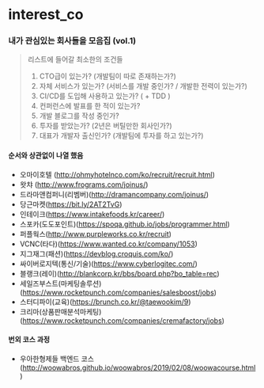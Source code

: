 
# interest_co
### 내가 관심있는 회사들을 모음집 (vol.1)

> 리스트에 들어갈 최소한의 조건들
> 1. CTO급이 있는가? (개발팀이 따로 존재하는가?)
> 2. 자체 서비스가 있는가? (서비스를 개발 중인가? / 개발한 전력이 있는가?)
> 3. CI/CD를 도입해 사용하고 있는가? ( + TDD )
> 4. 컨퍼런스에 발표를 한 적이 있는가?
> 5. 개발 블로그를 작성 중인가?
> 6. 투자를 받았는가? (2년은 버틸만한 회사인가?)
> 7. 대표가 개발자 출신인가? (개발팀에 투자를 하고 있는가?)

#### 순서와 상관없이 나열 했음

 - 오마이호텔 (http://ohmyhotelnco.com/ko/recruit/recruit.html)
 - 왓챠 (http://www.frograms.com/joinus/)
 - 드라마앤컴퍼니(리벰버)(http://dramancompany.com/joinus/)
 - 당근마켓(https://bit.ly/2AT2TvG) 
 - 인테이크(https://www.intakefoods.kr/career/)
 - 스포카(도도포인트)(https://spoqa.github.io/jobs/programmer.html)
 - 퍼플웍스(http://www.purpleworks.co.kr/recruit) 
 - VCNC(타다)(https://www.wanted.co.kr/company/1053) 
 - 지그재그(패션)(https://devblog.croquis.com/ko/)
 - 싸이버로지텍(통신/기술)(https://www.cyberlogitec.com/)
 - 블랭크(레이)(http://blankcorp.kr/bbs/board.php?bo_table=rec)
 - 세일즈부스트(마케팅솔루션)(https://www.rocketpunch.com/companies/salesboost/jobs)
 - 스터디파이(교육)(https://brunch.co.kr/@taewookim/9)
 - 크리마(상품판매분석마케팅)(https://www.rocketpunch.com/companies/cremafactory/jobs)
 

#### 번외 코스 과정
- 우아한형제들 백엔드 코스(http://woowabros.github.io/woowabros/2019/02/08/woowacourse.html)
